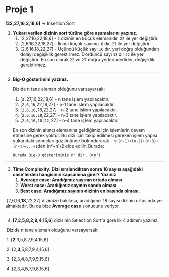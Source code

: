 # Proje 1

**[22,27,16,2,18,6]** -> Insertion Sort

1. **Yukarı verilen dizinin sort türüne göre aşamalarını yazınız.**
   1. [2,27,16,22,18,6] - `2` dizinin en küçük elemanıdır, `22` ile yer değiştirir.
   2. [2,6,16,22,18,27] - İkinci küçük sayımız `6` dır, `27` ile yer değiştirir.
   3. [2,6,16,18,22,27] - Üçüncü küçük sayı `16` dır, yeri doğru olduğundan dolayı değişiklik gerektirmez. Dördüncü sayı `18` dir `22` ile yer değiştirir. En son olarak `22` ve `27` doğru yerlerindedirler, değişiklik gerektirmez.

------

2. **Big-O gösterimini yazınız.**

   Dizide n tane eleman olduğunu varsayarsak:

   1. [`2,`27,16,22,18,6] - n tane işlem yapılacaktır.
   2. [`2,6,`16,22,18,27] - n-1 tane işlem yapılacaktır.
   3. [`2,6,16,`18,22,27] - n-2 tane işlem yapılacaktır.
   4. [`2,6,16,18`,22,27] - n-3 tane işlem yapılacaktır.
   5. [`2,6,16,18,22,`27] - n-4 tane işlem yapılacaktır.

   En son dizinin altıncı elemanına geldiğimiz için işlemlerin devam etmesine gerek yoktur. Bu dizi için takip edilmesi gereken işlem yapısı yukarıdaki sonuçları göz önünde bulundurarak - `n+(n-1)+(n-2)+(n-3)+(n-4)+...+1`den (n²+n)/2 elde edilir. Burada:

   `Burada Big-O gösterimimiz n² dir. O(n²)`

------

3. **Time Complexity: Dizi sıralandıktan sonra 18 sayısı aşağıdaki case'lerden hangisinin kapsamına girer? Yazınız**
   1. **Average case: Aradığımız sayının ortada olması**
   2. **Worst case: Aradığımız sayının sonda olması**
   3. **Best case: Aradığımız sayının dizinin en başında olması.**

​	[2,6,16,**18**,22,27] dizimize bakılırsa, aradığımız 18 sayısı dizinin ortasında yer almaktadır. Bu da bize **Average case** sonucunu veriyor.

------

4. **[7,3,5,8,2,9,4,15,6**] dizisinin Selection Sort'a göre ilk 4 adımını yazınız.

​	Dizide n tane eleman olduğunu varsayarsak:

​		1. [**2**,3,5,8,7,9,4,15,6]

​		2. [2,**3**,5,8,7,9,4,15,6]

​		3. [2,3,**4**,8,7,9,5,15,6]

​		4. [2,3,4,**5**,7,9,8,15,6] 

